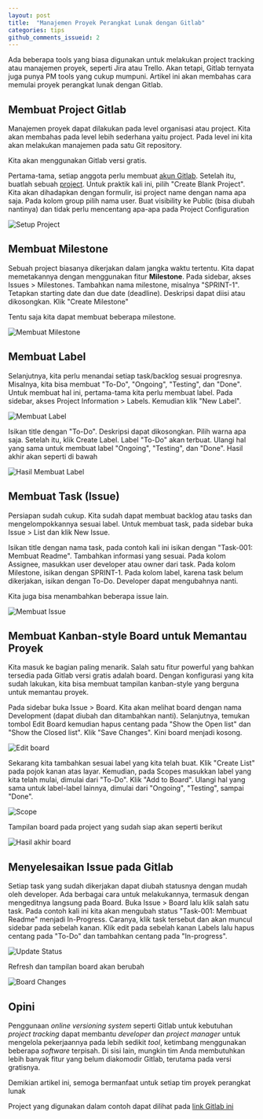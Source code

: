 ```yaml
---
layout: post
title:  "Manajemen Proyek Perangkat Lunak dengan Gitlab"
categories: tips
github_comments_issueid: 2
---
```

Ada beberapa tools yang biasa digunakan untuk melakukan project tracking atau manajemen proyek, seperti Jira atau Trello.
Akan tetapi, Gitlab ternyata juga punya PM tools yang cukup mumpuni. Artikel ini akan membahas cara memulai proyek
perangkat lunak dengan Gitlab.

## Membuat Project Gitlab

Manajemen proyek dapat dilakukan pada level organisasi atau project. Kita akan membahas pada level lebih sederhana yaitu
project. Pada level ini kita akan melakukan manajemen pada satu Git repository. 

Kita akan menggunakan Gitlab versi gratis.

Pertama-tama, setiap anggota perlu membuat [akun Gitlab](https://gitlab.com/users/sign_in). Setelah itu, buatlah 
sebuah [project](https://gtilab.com/projects/new). Untuk praktik kali ini, pilih "Create Blank Project". Kita akan
dihadapkan dengan formulir, isi project name dengan nama apa saja. Pada kolom group pilih nama user. Buat visibility 
ke Public (bisa diubah nantinya) dan tidak perlu mencentang apa-apa pada Project Configuration

![Setup Project](/img/artikel1-setup-project.png)

## Membuat Milestone

Sebuah project biasanya dikerjakan dalam jangka waktu tertentu. Kita dapat memetakannya dengan menggunakan fitur
**Milestone**. Pada sidebar, akses Issues > Milestones. Tambahkan nama milestone, misalnya "SPRINT-1". Tetapkan
starting date dan due date (deadline). Deskripsi dapat diisi atau dikosongkan. Klik "Create Milestone"

Tentu saja kita dapat membuat beberapa milestone.

![Membuat Milestone](/img/artikel1-milestone.png)

## Membuat Label

Selanjutnya, kita perlu menandai setiap task/backlog sesuai progresnya. Misalnya, kita bisa membuat "To-Do",
"Ongoing", "Testing", dan "Done". Untuk membuat hal ini, pertama-tama kita perlu membuat label. Pada sidebar,
akses Project Information > Labels. Kemudian klik "New Label".

![Membuat Label](/img/artikel1-label.png)

Isikan title dengan "To-Do". Deskripsi dapat dikosongkan. Pilih warna apa saja. Setelah itu, klik Create Label.
Label "To-Do" akan terbuat. Ulangi hal yang sama untuk membuat label "Ongoing", "Testing", dan "Done". Hasil akhir
akan seperti di bawah

![Hasil Membuat Label](/img/artikel1-label-hasil.png)

## Membuat Task (Issue)

Persiapan sudah cukup. Kita sudah dapat membuat backlog atau tasks dan mengelompokkannya sesuai label. Untuk
membuat task, pada sidebar buka Issue > List dan klik New Issue.

Isikan title dengan nama task, pada contoh kali ini isikan dengan "Task-001: Membuat Readme". Tambahkan informasi
yang sesuai. Pada kolom Assignee, masukkan user developer atau owner dari task. Pada kolom Milestone, isikan dengan
SPRINT-1. Pada kolom label, karena task belum dikerjakan, isikan dengan To-Do. Developer dapat mengubahnya nanti.

Kita juga bisa menambahkan beberapa issue lain.

![Membuat Issue](/img/artikel1-issue.png)

## Membuat Kanban-style Board untuk Memantau Proyek

Kita masuk ke bagian paling menarik. Salah satu fitur powerful yang bahkan tersedia pada Gitlab versi gratis adalah
board. Dengan konfigurasi yang kita sudah lakukan, kita bisa membuat tampilan kanban-style yang berguna untuk
memantau proyek.

Pada sidebar buka Issue > Board. Kita akan melihat board dengan nama Development (dapat diubah dan ditambahkan nanti).
Selanjutnya, temukan tombol Edit Board kemudian hapus centang pada "Show the Open list" dan "Show the Closed list".
Klik "Save Changes". Kini board menjadi kosong.

![Edit board](/img/artikel1-edit-board.png)

Sekarang kita tambahkan sesuai label yang kita telah buat. Klik "Create List" pada pojok kanan atas layar. Kemudian,
pada Scopes masukkan label yang kita telah mulai, dimulai dari "To-Do". Klik "Add to Board". Ulangi hal yang sama
untuk label-label lainnya, dimulai dari "Ongoing", "Testing", sampai "Done".

![Scope](/img/artikel1-scope.png)

Tampilan board pada project yang sudah siap akan seperti berikut

![Hasil akhir board](/img/artikel1-board.png)

## Menyelesaikan Issue pada Gitlab

Setiap task yang sudah dikerjakan dapat diubah statusnya dengan mudah oleh developer. Ada berbagai cara untuk
melakukannya, termasuk dengan mengeditnya langsung pada Board. Buka Issue > Board lalu klik salah satu task.
Pada contoh kali ini kita akan mengubah status "Task-001: Membuat Readme" menjadi In-Progress. Caranya, klik task
tersebut dan akan muncul sidebar pada sebelah kanan. Klik edit pada sebelah kanan Labels lalu hapus centang pada
"To-Do" dan tambahkan centang pada "In-progress".

![Update Status](/img/artikel1-update-status.png)

Refresh dan tampilan board akan berubah

![Board Changes](/img/artikel1-board-change.png)

## Opini

Penggunaan _online versioning system_ seperti Gitlab untuk kebutuhan _project tracking_ dapat 
membantu _developer_ dan _project manager_ untuk mengelola pekerjaannya pada
lebih sedikit _tool_, ketimbang menggunakan beberapa _software_ terpisah. Di
sisi lain, mungkin tim Anda membutuhkan lebih banyak fitur yang belum diakomodir
Gitlab, terutama pada versi gratisnya.

Demikian artikel ini, semoga bermanfaat untuk setiap tim proyek perangkat lunak

Project yang digunakan dalam contoh dapat dilihat pada [link Gitlab ini](https://gitlab.com/hamonangan.nito/pm-tool-starter)


